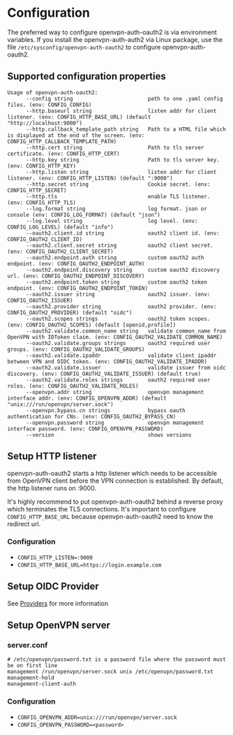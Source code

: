 # Configuration

The preferred way to configure openvpn-auth-oauth2 is via environment variables. If you install the openvpn-auth-auth2 via
Linux package, use the file `/etc/sysconfig/openvpn-auth-oauth2` to configure openvpn-auth-oauth2.

## Supported configuration properties

```
Usage of openvpn-auth-oauth2:
      --config string                        path to one .yaml config files. (env: CONFIG_CONFIG)
      --http.baseurl string                  listen addr for client listener. (env: CONFIG_HTTP_BASE_URL) (default "http://localhost:9000")
      --http.callback_template_path string   Path to a HTML file which is displayed at the end of the screen. (env: CONFIG_HTTP_CALLBACK_TEMPLATE_PATH)
      --http.cert string                     Path to tls server certificate. (env: CONFIG_HTTP_CERT)
      --http.key string                      Path to tls server key. (env: CONFIG_HTTP_KEY)
      --http.listen string                   listen addr for client listener. (env: CONFIG_HTTP_LISTEN) (default ":9000")
      --http.secret string                   Cookie secret. (env: CONFIG_HTTP_SECRET)
      --http.tls                             enable TLS listener. (env: CONFIG_HTTP_TLS)
      --log.format string                    log format. json or console (env: CONFIG_LOG_FORMAT) (default "json")
      --log.level string                     log level. (env: CONFIG_LOG_LEVEL) (default "info")
      --oauth2.client.id string              oauth2 client id. (env: CONFIG_OAUTH2_CLIENT_ID)
      --oauth2.client.secret string          oauth2 client secret. (env: CONFIG_OAUTH2_CLIENT_SECRET)
      --oauth2.endpoint.auth string          custom oauth2 auth endpoint. (env: CONFIG_OAUTH2_ENDPOINT_AUTH)
      --oauth2.endpoint.discovery string     custom oauth2 discovery url. (env: CONFIG_OAUTH2_ENDPOINT_DISCOVERY)
      --oauth2.endpoint.token string         custom oauth2 token endpoint. (env: CONFIG_OAUTH2_ENDPOINT_TOKEN)
      --oauth2.issuer string                 oauth2 issuer. (env: CONFIG_OAUTH2_ISSUER)
      --oauth2.provider string               oauth2 provider. (env: CONFIG_OAUTH2_PROVIDER) (default "oidc")
      --oauth2.scopes strings                oauth2 token scopes. (env: CONFIG_OAUTH2_SCOPES) (default [openid,profile])
      --oauth2.validate.common_name string   validate common_name from OpenVPN with IDToken claim. (env: CONFIG_OAUTH2_VALIDATE_COMMON_NAME)
      --oauth2.validate.groups strings       oauth2 required user groups. (env: CONFIG_OAUTH2_VALIDATE_GROUPS)
      --oauth2.validate.ipaddr               validate client ipaddr between VPN and OIDC token. (env: CONFIG_OAUTH2_VALIDATE_IPADDR)
      --oauth2.validate.issuer               validate issuer from oidc discovery. (env: CONFIG_OAUTH2_VALIDATE_ISSUER) (default true)
      --oauth2.validate.roles strings        oauth2 required user roles. (env: CONFIG_OAUTH2_VALIDATE_ROLES)
      --openvpn.addr string                  openvpn management interface addr. (env: CONFIG_OPENVPN_ADDR) (default "unix:///run/openvpn/server.sock")
      --openvpn.bypass.cn strings            bypass oauth authentication for CNs. (env: CONFIG_OAUTH2_BYPASS_CN)
      --openvpn.password string              openvpn management interface password. (env: CONFIG_OPENVPN_PASSWORD)
      --version                              shows versions
```

## Setup HTTP listener

openvpn-auth-oauth2 starts a http listener which needs to be accessible from OpenVPN client before the VPN connection is established.
By default, the http listener runs on :9000.

It's highly recommend to put openvpn-auth-oauth2 behind a reverse proxy which terminates the TLS connections. It's important to configure
`CONFIG_HTTP_BASE_URL` because openvpn-auth-oauth2 need to know the redirect url.

### Configuration

- `CONFIG_HTTP_LISTEN=:9000`
- `CONFIG_HTTP_BASE_URL=https://login.example.com`

## Setup OIDC Provider

See [Providers](Providers) for more information

## Setup OpenVPN server

### server.conf

```
# /etc/openvpn/password.txt is a password file where the password must be on first line
management /run/openvpn/server.sock unix /etc/openvpn/password.txt
management-hold
management-client-auth
```

### Configuration

- `CONFIG_OPENVPN_ADDR=unix:///run/openvpn/server.sock`
- `CONFIG_OPENVPN_PASSWORD=<password>`
